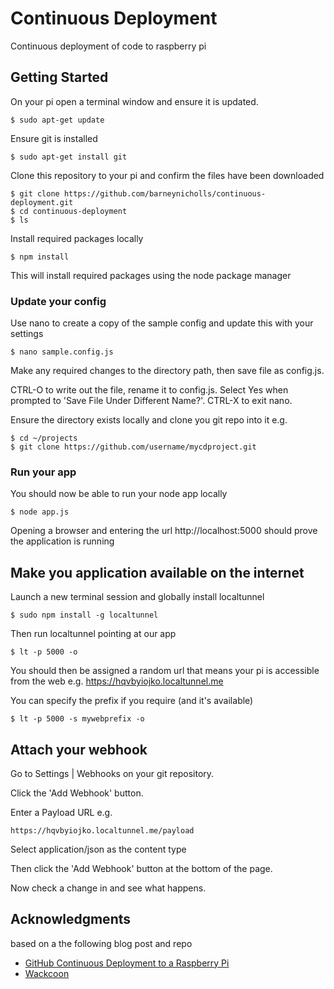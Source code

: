# Continuous Deployment

Continuous deployment of code to raspberry pi

## Getting Started

On your pi open a terminal window and ensure it is updated.

```
$ sudo apt-get update
```

Ensure git is installed

```
$ sudo apt-get install git
```

Clone this repository to your pi and confirm the files have been downloaded

```
$ git clone https://github.com/barneynicholls/continuous-deployment.git
$ cd continuous-deployment
$ ls
```

Install required packages locally

```
$ npm install
```

This will install required packages using the node package manager

### Update your config 

Use nano to create a copy of the sample config and update this with your settings

```
$ nano sample.config.js
```

Make any required changes to the directory path, then save file as config.js.

CTRL-O to write out the file, rename it to config.js.  Select Yes when prompted to 'Save File Under Different Name?'.  CTRL-X to exit nano.

Ensure the directory exists locally and clone you git repo into it e.g. 

```
$ cd ~/projects
$ git clone https://github.com/username/mycdproject.git
```

### Run your app 

You should now be able to run your node app locally

```
$ node app.js
```

Opening a browser and entering the url http://localhost:5000 should prove the application is running


## Make you application available on the internet

Launch a new terminal session and globally install localtunnel

```
$ sudo npm install -g localtunnel
```

Then run localtunnel pointing at our app

```
$ lt -p 5000 -o
```

You should then be assigned a random url that means your pi is accessible from the web e.g. https://hqvbyiojko.localtunnel.me

You can specify the prefix if you require (and it's available)

```
$ lt -p 5000 -s mywebprefix -o
```

## Attach your webhook 

Go to Settings | Webhooks on your git repository.

Click the 'Add Webhook' button.

Enter a Payload URL e.g.

```
https://hqvbyiojko.localtunnel.me/payload
```

Select application/json as the content type

Then click the 'Add Webhook' button at the bottom of the page.

Now check a change in and see what happens.

## Acknowledgments

based on a the following blog post and repo

* [GitHub Continuous Deployment to a Raspberry Pi](https://dzone.com/articles/github-continuous-deployment-to-a-raspberry-pi)
* [Wackcoon](https://raw.githubusercontent.com/DanielEgan/wackcoon-hook)